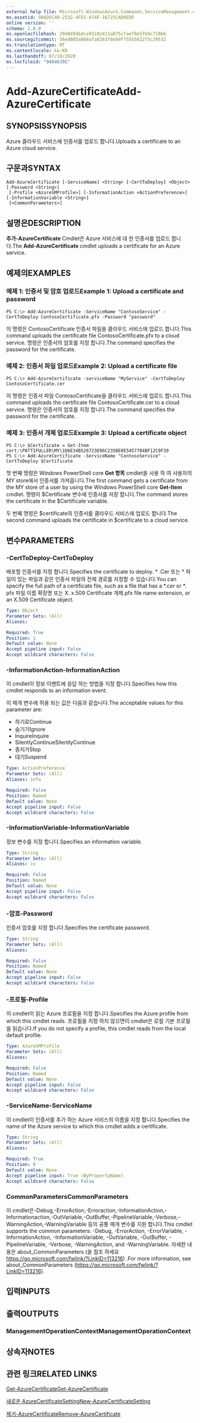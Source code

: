 ```yaml
---
external help file: Microsoft.WindowsAzure.Commands.ServiceManagement.dll-Help.xml
ms.assetid: 9A6D5C40-2532-4FD1-A74F-16725CAD8EDD
online version: ''
schema: 2.0.0
ms.openlocfilehash: 29d049dbdce93102411a875cfaef8e5fb9c719b6
ms.sourcegitcommit: 56ed085a868afa8263f8eb0f755b5822f5c29532
ms.translationtype: MT
ms.contentlocale: ko-KR
ms.lasthandoff: 07/18/2020
ms.locfileid: "94046395"
---
```

# <span data-ttu-id="b8d4b-101">Add-AzureCertificate</span><span class="sxs-lookup"><span data-stu-id="b8d4b-101">Add-AzureCertificate</span></span>

## <span data-ttu-id="b8d4b-102">SYNOPSIS</span><span class="sxs-lookup"><span data-stu-id="b8d4b-102">SYNOPSIS</span></span>
<span data-ttu-id="b8d4b-103">Azure 클라우드 서비스에 인증서를 업로드 합니다.</span><span class="sxs-lookup"><span data-stu-id="b8d4b-103">Uploads a certificate to an Azure cloud service.</span></span>

## <span data-ttu-id="b8d4b-104">구문과</span><span class="sxs-lookup"><span data-stu-id="b8d4b-104">SYNTAX</span></span>

```
Add-AzureCertificate [-ServiceName] <String> [-CertToDeploy] <Object> [-Password <String>]
 [-Profile <AzureSMProfile>] [-InformationAction <ActionPreference>] [-InformationVariable <String>]
 [<CommonParameters>]
```

## <span data-ttu-id="b8d4b-105">설명은</span><span class="sxs-lookup"><span data-stu-id="b8d4b-105">DESCRIPTION</span></span>
<span data-ttu-id="b8d4b-106">**추가-AzureCertificate** Cmdlet은 Azure 서비스에 대 한 인증서를 업로드 합니다.</span><span class="sxs-lookup"><span data-stu-id="b8d4b-106">The **Add-AzureCertificate** cmdlet uploads a certificate for an Azure service.</span></span>

## <span data-ttu-id="b8d4b-107">예제의</span><span class="sxs-lookup"><span data-stu-id="b8d4b-107">EXAMPLES</span></span>

### <span data-ttu-id="b8d4b-108">예제 1: 인증서 및 암호 업로드</span><span class="sxs-lookup"><span data-stu-id="b8d4b-108">Example 1: Upload a certificate and password</span></span>
```
PS C:\> Add-AzureCertificate -ServiceName "ContosoService" -CertToDeploy ContosoCertificate.pfx -Password "password"
```

<span data-ttu-id="b8d4b-109">이 명령은 ContosoCertificate 인증서 파일을 클라우드 서비스에 업로드 합니다.</span><span class="sxs-lookup"><span data-stu-id="b8d4b-109">This command uploads the certificate file ContosoCertificate.pfx to a cloud service.</span></span>
<span data-ttu-id="b8d4b-110">명령은 인증서의 암호를 지정 합니다.</span><span class="sxs-lookup"><span data-stu-id="b8d4b-110">The command specifies the password for the certificate.</span></span>

### <span data-ttu-id="b8d4b-111">예제 2: 인증서 파일 업로드</span><span class="sxs-lookup"><span data-stu-id="b8d4b-111">Example 2: Upload a certificate file</span></span>
```
PS C:\> Add-AzureCertificate -serviceName "MyService" -CertToDeploy ContosoCertificate.cer
```

<span data-ttu-id="b8d4b-112">이 명령은 인증서 파일 ContosoCertificate을 클라우드 서비스에 업로드 합니다.</span><span class="sxs-lookup"><span data-stu-id="b8d4b-112">This command uploads the certificate file ContosoCertificate.cer to a cloud service.</span></span>
<span data-ttu-id="b8d4b-113">명령은 인증서의 암호를 지정 합니다.</span><span class="sxs-lookup"><span data-stu-id="b8d4b-113">The command specifies the password for the certificate.</span></span>

### <span data-ttu-id="b8d4b-114">예제 3: 인증서 개체 업로드</span><span class="sxs-lookup"><span data-stu-id="b8d4b-114">Example 3: Upload a certificate object</span></span>
```
PS C:\> $Certificate = Get-Item cert:\PATTIFULLER\MY\1D6E34B526723E06C235BE8E5457784BF12C9F39
PS C:\> Add-AzureCertificate -ServiceName "ContosoService" -CertToDeploy $Certificate
```

<span data-ttu-id="b8d4b-115">첫 번째 명령은 Windows PowerShell core **Get 항목** cmdlet을 사용 하 여 사용자의 MY store에서 인증서를 가져옵니다.</span><span class="sxs-lookup"><span data-stu-id="b8d4b-115">The first command gets a certificate from the MY store of a user by using the Windows PowerShell core **Get-Item** cmdlet.</span></span>
<span data-ttu-id="b8d4b-116">명령이 $Certificate 변수에 인증서를 저장 합니다.</span><span class="sxs-lookup"><span data-stu-id="b8d4b-116">The command stores the certificate in the $Certificate variable.</span></span>

<span data-ttu-id="b8d4b-117">두 번째 명령은 $certificate의 인증서를 클라우드 서비스에 업로드 합니다.</span><span class="sxs-lookup"><span data-stu-id="b8d4b-117">The second command uploads the certificate in $certificate to a cloud service.</span></span>

## <span data-ttu-id="b8d4b-118">변수</span><span class="sxs-lookup"><span data-stu-id="b8d4b-118">PARAMETERS</span></span>

### <span data-ttu-id="b8d4b-119">-CertToDeploy</span><span class="sxs-lookup"><span data-stu-id="b8d4b-119">-CertToDeploy</span></span>
<span data-ttu-id="b8d4b-120">배포할 인증서를 지정 합니다.</span><span class="sxs-lookup"><span data-stu-id="b8d4b-120">Specifies the certificate to deploy.</span></span>
<span data-ttu-id="b8d4b-121">\* .Cer 또는 \* 파일이 있는 파일과 같은 인증서 파일의 전체 경로를 지정할 수 있습니다.</span><span class="sxs-lookup"><span data-stu-id="b8d4b-121">You can specify the full path of a certificate file, such as a file that has a \*.cer or \*.</span></span>
<span data-ttu-id="b8d4b-122">pfx 파일 이름 확장명 또는 X. x.509 Certificate 개체.</span><span class="sxs-lookup"><span data-stu-id="b8d4b-122">pfx file name extension, or an X.509 Certificate object.</span></span>

```yaml
Type: Object
Parameter Sets: (All)
Aliases: 

Required: True
Position: 1
Default value: None
Accept pipeline input: False
Accept wildcard characters: False
```

### <span data-ttu-id="b8d4b-123">-InformationAction</span><span class="sxs-lookup"><span data-stu-id="b8d4b-123">-InformationAction</span></span>
<span data-ttu-id="b8d4b-124">이 cmdlet이 정보 이벤트에 응답 하는 방법을 지정 합니다.</span><span class="sxs-lookup"><span data-stu-id="b8d4b-124">Specifies how this cmdlet responds to an information event.</span></span>

<span data-ttu-id="b8d4b-125">이 매개 변수에 허용 되는 값은 다음과 같습니다.</span><span class="sxs-lookup"><span data-stu-id="b8d4b-125">The acceptable values for this parameter are:</span></span>

- <span data-ttu-id="b8d4b-126">하기로</span><span class="sxs-lookup"><span data-stu-id="b8d4b-126">Continue</span></span>
- <span data-ttu-id="b8d4b-127">숨기기</span><span class="sxs-lookup"><span data-stu-id="b8d4b-127">Ignore</span></span>
- <span data-ttu-id="b8d4b-128">Inquire</span><span class="sxs-lookup"><span data-stu-id="b8d4b-128">Inquire</span></span>
- <span data-ttu-id="b8d4b-129">SilentlyContinue</span><span class="sxs-lookup"><span data-stu-id="b8d4b-129">SilentlyContinue</span></span>
- <span data-ttu-id="b8d4b-130">중지가</span><span class="sxs-lookup"><span data-stu-id="b8d4b-130">Stop</span></span>
- <span data-ttu-id="b8d4b-131">대기</span><span class="sxs-lookup"><span data-stu-id="b8d4b-131">Suspend</span></span>

```yaml
Type: ActionPreference
Parameter Sets: (All)
Aliases: infa

Required: False
Position: Named
Default value: None
Accept pipeline input: False
Accept wildcard characters: False
```

### <span data-ttu-id="b8d4b-132">-InformationVariable</span><span class="sxs-lookup"><span data-stu-id="b8d4b-132">-InformationVariable</span></span>
<span data-ttu-id="b8d4b-133">정보 변수를 지정 합니다.</span><span class="sxs-lookup"><span data-stu-id="b8d4b-133">Specifies an information variable.</span></span>

```yaml
Type: String
Parameter Sets: (All)
Aliases: iv

Required: False
Position: Named
Default value: None
Accept pipeline input: False
Accept wildcard characters: False
```

### <span data-ttu-id="b8d4b-134">-암호</span><span class="sxs-lookup"><span data-stu-id="b8d4b-134">-Password</span></span>
<span data-ttu-id="b8d4b-135">인증서 암호를 지정 합니다.</span><span class="sxs-lookup"><span data-stu-id="b8d4b-135">Specifies the certificate password.</span></span>

```yaml
Type: String
Parameter Sets: (All)
Aliases: 

Required: False
Position: Named
Default value: None
Accept pipeline input: False
Accept wildcard characters: False
```

### <span data-ttu-id="b8d4b-136">-프로필</span><span class="sxs-lookup"><span data-stu-id="b8d4b-136">-Profile</span></span>
<span data-ttu-id="b8d4b-137">이 cmdlet이 읽는 Azure 프로필을 지정 합니다.</span><span class="sxs-lookup"><span data-stu-id="b8d4b-137">Specifies the Azure profile from which this cmdlet reads.</span></span>
<span data-ttu-id="b8d4b-138">프로필을 지정 하지 않으면이 cmdlet은 로컬 기본 프로필을 읽습니다.</span><span class="sxs-lookup"><span data-stu-id="b8d4b-138">If you do not specify a profile, this cmdlet reads from the local default profile.</span></span>

```yaml
Type: AzureSMProfile
Parameter Sets: (All)
Aliases: 

Required: False
Position: Named
Default value: None
Accept pipeline input: False
Accept wildcard characters: False
```

### <span data-ttu-id="b8d4b-139">-ServiceName</span><span class="sxs-lookup"><span data-stu-id="b8d4b-139">-ServiceName</span></span>
<span data-ttu-id="b8d4b-140">이 cmdlet이 인증서를 추가 하는 Azure 서비스의 이름을 지정 합니다.</span><span class="sxs-lookup"><span data-stu-id="b8d4b-140">Specifies the name of the Azure service to which this cmdlet adds a certificate.</span></span>

```yaml
Type: String
Parameter Sets: (All)
Aliases: 

Required: True
Position: 0
Default value: None
Accept pipeline input: True (ByPropertyName)
Accept wildcard characters: False
```

### <span data-ttu-id="b8d4b-141">CommonParameters</span><span class="sxs-lookup"><span data-stu-id="b8d4b-141">CommonParameters</span></span>
<span data-ttu-id="b8d4b-142">이 cmdlet은-Debug,-ErrorAction,-Erroraction,-InformationAction,-Informationaction,-OutVariable,-OutBuffer,-PipelineVariable,-Verbose,-WarningAction,-WarningVariable 등의 공통 매개 변수를 지원 합니다.</span><span class="sxs-lookup"><span data-stu-id="b8d4b-142">This cmdlet supports the common parameters: -Debug, -ErrorAction, -ErrorVariable, -InformationAction, -InformationVariable, -OutVariable, -OutBuffer, -PipelineVariable, -Verbose, -WarningAction, and -WarningVariable.</span></span> <span data-ttu-id="b8d4b-143">자세한 내용은 about_CommonParameters (을 참조 하세요 https://go.microsoft.com/fwlink/?LinkID=113216) .</span><span class="sxs-lookup"><span data-stu-id="b8d4b-143">For more information, see about_CommonParameters (https://go.microsoft.com/fwlink/?LinkID=113216).</span></span>

## <span data-ttu-id="b8d4b-144">입력</span><span class="sxs-lookup"><span data-stu-id="b8d4b-144">INPUTS</span></span>

## <span data-ttu-id="b8d4b-145">출력</span><span class="sxs-lookup"><span data-stu-id="b8d4b-145">OUTPUTS</span></span>

### <span data-ttu-id="b8d4b-146">ManagementOperationContext</span><span class="sxs-lookup"><span data-stu-id="b8d4b-146">ManagementOperationContext</span></span>

## <span data-ttu-id="b8d4b-147">상속자</span><span class="sxs-lookup"><span data-stu-id="b8d4b-147">NOTES</span></span>

## <span data-ttu-id="b8d4b-148">관련 링크</span><span class="sxs-lookup"><span data-stu-id="b8d4b-148">RELATED LINKS</span></span>

[<span data-ttu-id="b8d4b-149">Get-AzureCertificate</span><span class="sxs-lookup"><span data-stu-id="b8d4b-149">Get-AzureCertificate</span></span>](./Get-AzureCertificate.md)

[<span data-ttu-id="b8d4b-150">새로운 AzureCertificateSetting</span><span class="sxs-lookup"><span data-stu-id="b8d4b-150">New-AzureCertificateSetting</span></span>](./New-AzureCertificateSetting.md)

[<span data-ttu-id="b8d4b-151">제거-AzureCertificate</span><span class="sxs-lookup"><span data-stu-id="b8d4b-151">Remove-AzureCertificate</span></span>](./Remove-AzureCertificate.md)



